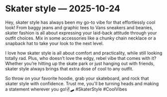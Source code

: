 # Skater style — 2025-10-24

Hey, skater style has always been my go-to vibe for that effortlessly cool look! From baggy jeans and graphic tees to Vans sneakers and beanies, skater fashion is all about expressing your laid-back attitude through your outfit choices. Mix in some accessories like a chunky chain necklace or a snapback hat to take your look to the next level.

I love how skater style is all about comfort and practicality, while still looking totally rad. Plus, who doesn’t love the edgy, rebel vibe that comes with it? Whether you’re hitting up the skate park or just hanging out with friends, skater style always brings that extra dose of cool to any outfit.

So throw on your favorite hoodie, grab your skateboard, and rock that skater style with confidence. Trust me, you'll be turning heads and making a statement wherever you go!✌️🛹 #SkaterStyle #CoolVibes